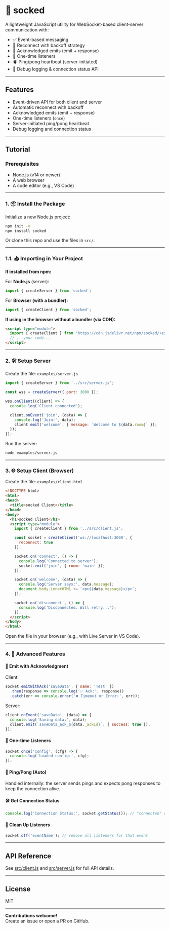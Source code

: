 # 🧩 socked

A lightweight JavaScript utility for WebSocket-based client-server communication with:

- ✅ Event-based messaging  
- 🔁 Reconnect with backoff strategy  
- 🧠 Acknowledged emits (emit + response)  
- 🔄 One-time listeners  
- 🫀 Ping/pong heartbeat (server-initiated)  
- 🧪 Debug logging & connection status API  

---

## Features

- Event-driven API for both client and server
- Automatic reconnect with backoff
- Acknowledged emits (emit + response)
- One-time listeners (`once`)
- Server-initiated ping/pong heartbeat
- Debug logging and connection status

---

## Tutorial

### Prerequisites

- Node.js (v14 or newer)
- A web browser
- A code editor (e.g., VS Code)

---

### 1. 📦 Install the Package

Initialize a new Node.js project:

```sh
npm init -y
npm install socked
```

Or clone this repo and use the files in `src/`.

---

### 1.1. 📥 Importing in Your Project

**If installed from npm:**

For **Node.js** (server):
```js
import { createServer } from 'socked';
```

For **Browser (with a bundler):**
```js
import { createClient } from 'socked';
```

**If using in the browser without a bundler (via CDN):**
```html
<script type="module">
  import { createClient } from 'https://cdn.jsdelivr.net/npm/socked/+esm';
  // ...your code...
</script>
```

---

### 2. 🛠️ Setup Server

Create the file: `examples/server.js`

```js
import { createServer } from '../src/server.js';

const wss = createServer({ port: 3000 });

wss.onClient((client) => {
  console.log('Client connected');

  client.onEvent('join', (data) => {
    console.log('Join:', data);
    client.emit('welcome', { message: `Welcome to ${data.room}` });
  });
});
```

Run the server:

```sh
node examples/server.js
```

---

### 3. 🌐 Setup Client (Browser)

Create the file: `examples/client.html`

```html
<!DOCTYPE html>
<html>
<head>
  <title>socked Client</title>
</head>
<body>
  <h1>socked Client</h1>
  <script type="module">
    import { createClient } from '../src/client.js';

    const socket = createClient('ws://localhost:3000', {
      reconnect: true
    });

    socket.on('connect', () => {
      console.log('Connected to server');
      socket.emit('join', { room: 'main' });
    });

    socket.on('welcome', (data) => {
      console.log('Server says:', data.message);
      document.body.innerHTML += `<p>${data.message}</p>`;
    });

    socket.on('disconnect', () => {
      console.log('Disconnected. Will retry...');
    });
  </script>
</body>
</html>
```

Open the file in your browser (e.g., with Live Server in VS Code).

---

### 4. 🧪 Advanced Features

#### 🔁 Emit with Acknowledgment

Client:

```js
socket.emitWithAck('saveData', { name: 'Test' })
  .then(response => console.log('✅ Ack:', response))
  .catch(err => console.error('❌ Timeout or Error:', err));
```

Server:

```js
client.onEvent('saveData', (data) => {
  console.log('Saving data:', data);
  client.emit(`saveData_ack_${data._ackId}`, { success: true });
});
```

#### 🧠 One-time Listeners

```js
socket.once('config', (cfg) => {
  console.log('Loaded config:', cfg);
});
```

#### 💓 Ping/Pong (Auto)

Handled internally: the server sends pings and expects pong responses to keep the connection alive.

#### 🛠️ Get Connection Status

```js
console.log('Connection Status:', socket.getStatus()); // "connected" or "disconnected"
```

#### 🧼 Clean Up Listeners

```js
socket.off('eventName'); // remove all listeners for that event
```

---

## API Reference

See [src/client.js](src/client.js) and [src/server.js](src/server.js) for full API details.

---

## License

MIT

---

**Contributions welcome!**  
Create an issue or open a PR on GitHub.
